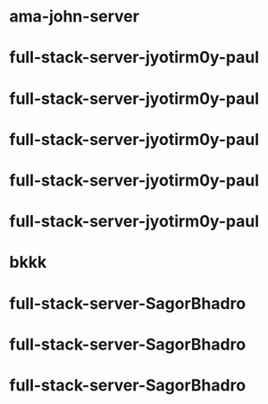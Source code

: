 # ama-john-server
# full-stack-server-jyotirm0y-paul
# full-stack-server-jyotirm0y-paul
# full-stack-server-jyotirm0y-paul
# full-stack-server-jyotirm0y-paul
# full-stack-server-jyotirm0y-paul
# bkkk
# full-stack-server-SagorBhadro
# full-stack-server-SagorBhadro
# full-stack-server-SagorBhadro
